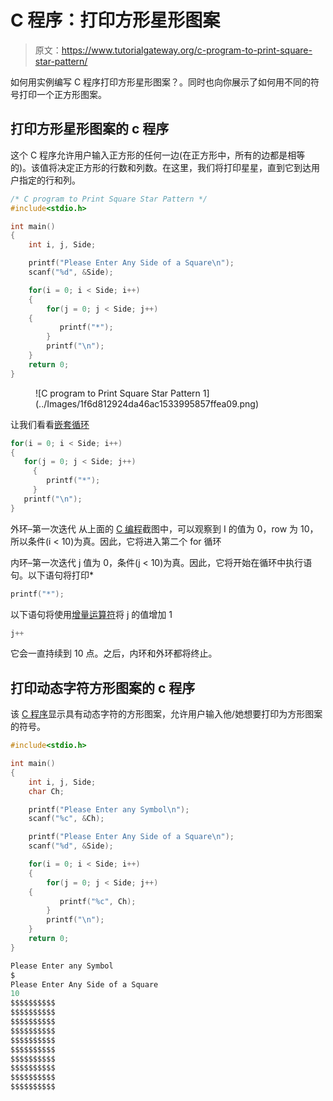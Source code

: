 # C 程序：打印方形星形图案

> 原文：<https://www.tutorialgateway.org/c-program-to-print-square-star-pattern/>

如何用实例编写 C 程序打印方形星形图案？。同时也向你展示了如何用不同的符号打印一个正方形图案。

## 打印方形星形图案的 c 程序

这个 C 程序允许用户输入正方形的任何一边(在正方形中，所有的边都是相等的)。该值将决定正方形的行数和列数。在这里，我们将打印星星，直到它到达用户指定的行和列。

```c
/* C program to Print Square Star Pattern */
#include<stdio.h>

int main()
{
    int i, j, Side;

    printf("Please Enter Any Side of a Square\n");
    scanf("%d", &Side);

    for(i = 0; i < Side; i++)
    {
        for(j = 0; j < Side; j++)
	{
           printf("*");
        }
        printf("\n");
    }
    return 0;
}
```

<figure class="wp-block-image">![C program to Print Square Star Pattern 1](../Images/1f6d812924da46ac1533995857ffea09.png)</figure>

让我们看看[嵌套循环](https://www.tutorialgateway.org/for-loop-in-c-programming/)

```c
for(i = 0; i < Side; i++) 
{ 
   for(j = 0; j < Side; j++) 
     { 
        printf("*"); 
     } 
   printf("\n"); 
}
```

外环–第一次迭代
从上面的 [C 编程](https://www.tutorialgateway.org/c-programming/)截图中，可以观察到 I 的值为 0，row 为 10，所以条件(i < 10)为真。因此，它将进入第二个 for 循环

内环–第一次迭代
j 值为 0，条件(j < 10)为真。因此，它将开始在循环中执行语句。以下语句将打印*

```c
printf("*");
```

以下语句将使用[增量运算符](https://www.tutorialgateway.org/increment-and-decrement-operators-in-c/)将 j 的值增加 1

```c
j++
```

它会一直持续到 10 点。之后，内环和外环都将终止。

## 打印动态字符方形图案的 c 程序

该 [C 程序](https://www.tutorialgateway.org/c-programming-examples/)显示具有动态字符的方形图案，允许用户输入他/她想要打印为方形图案的符号。

```c
#include<stdio.h>

int main()
{
    int i, j, Side;
    char Ch;

    printf("Please Enter any Symbol\n");
    scanf("%c", &Ch);

    printf("Please Enter Any Side of a Square\n");
    scanf("%d", &Side);

    for(i = 0; i < Side; i++)
    {
        for(j = 0; j < Side; j++)
	{
           printf("%c", Ch);
        }
        printf("\n");
    }
    return 0;
}
```

```c
Please Enter any Symbol
$
Please Enter Any Side of a Square
10
$$$$$$$$$$
$$$$$$$$$$
$$$$$$$$$$
$$$$$$$$$$
$$$$$$$$$$
$$$$$$$$$$
$$$$$$$$$$
$$$$$$$$$$
$$$$$$$$$$
$$$$$$$$$$
```